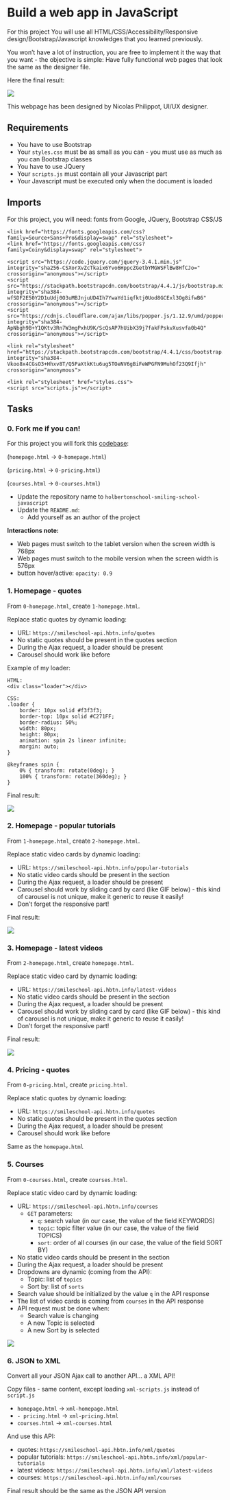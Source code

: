 # Build a web app in JavaScript

For this project You will use all HTML/CSS/Accessibility/Responsive design/Bootstrap/Javascript knowledges that you learned previously.

You won’t have a lot of instruction, you are free to implement it the way that you want - the objective is simple: Have fully functional web pages that look the same as the designer file.

Here the final result:

![](./images-README.md/3c71cc99d2fc1c12a3d3.jpg)

This webpage has been designed by Nicolas Philippot, UI/UX designer.

## Requirements

- You have to use Bootstrap
- Your `styles.css` must be as small as you can - you must use as much as you can Bootstrap classes
- You have to use JQuery
- Your `scripts.js` must contain all your Javascript part
- Your Javascript must be executed only when the document is loaded

## Imports

For this project, you will need: fonts from Google, JQuery, Bootstrap CSS/JS

```
<link href="https://fonts.googleapis.com/css?family=Source+Sans+Pro&display=swap" rel="stylesheet">
<link href="https://fonts.googleapis.com/css?family=Coiny&display=swap" rel="stylesheet">

<script src="https://code.jquery.com/jquery-3.4.1.min.js" integrity="sha256-CSXorXvZcTkaix6Yvo6HppcZGetbYMGWSFlBw8HfCJo=" crossorigin="anonymous"></script>
<script src="https://stackpath.bootstrapcdn.com/bootstrap/4.4.1/js/bootstrap.min.js" integrity="sha384-wfSDF2E50Y2D1uUdj0O3uMBJnjuUD4Ih7YwaYd1iqfktj0Uod8GCExl3Og8ifwB6" crossorigin="anonymous"></script>
<script src="https://cdnjs.cloudflare.com/ajax/libs/popper.js/1.12.9/umd/popper.min.js" integrity="sha384-ApNbgh9B+Y1QKtv3Rn7W3mgPxhU9K/ScQsAP7hUibX39j7fakFPskvXusvfa0b4Q" crossorigin="anonymous"></script>

<link rel="stylesheet" href="https://stackpath.bootstrapcdn.com/bootstrap/4.4.1/css/bootstrap.min.css" integrity="sha384-Vkoo8x4CGsO3+Hhxv8T/Q5PaXtkKtu6ug5TOeNV6gBiFeWPGFN9MuhOf23Q9Ifjh" crossorigin="anonymous">

<link rel="stylesheet" href="styles.css">
<script src="scripts.js"></script>
```

## Tasks

### 0. Fork me if you can!

For this project you will fork this [codebase](https://github.com/jzamora5/holberton-smiling-school):

(`homepage.html` -> `0-homepage.html`)

(`pricing.html` -> `0-pricing.html`)

(`courses.html` -> `0-courses.html`)

- Update the repository name to `holbertonschool-smiling-school-javascript`
- Update the `README.md`:
    - Add yourself as an author of the project

**Interactions note:**

- Web pages must switch to the tablet version when the screen width is 768px
- Web pages must switch to the mobile version when the screen width is 576px
- button hover/active: `opacity: 0.9`

### 1. Homepage - quotes

From `0-homepage.html`, create `1-homepage.html`.

Replace static quotes by dynamic loading:

- URL: `https://smileschool-api.hbtn.info/quotes`
- No static quotes should be present in the quotes section
- During the Ajax request, a loader should be present
- Carousel should work like before

Example of my loader:

```
HTML:
<div class="loader"></div>

CSS:
.loader {
    border: 10px solid #f3f3f3;
    border-top: 10px solid #C271FF;
    border-radius: 50%;
    width: 80px;
    height: 80px;
    animation: spin 2s linear infinite;
    margin: auto;
}

@keyframes spin {
    0% { transform: rotate(0deg); }
    100% { transform: rotate(360deg); }
}
```

Final result:

![](./images-README.md/044058b378bfef994b7c9dd672de1dca33d5f576.gif)

### 2. Homepage - popular tutorials

From `1-homepage.html`, create `2-homepage.html`.

Replace static video cards by dynamic loading:

- URL: `https://smileschool-api.hbtn.info/popular-tutorials`
- No static video cards should be present in the section
- During the Ajax request, a loader should be present
- Carousel should work by sliding card by card (like GIF below) - this kind of carousel is not unique, make it generic to reuse it easily!
- Don’t forget the responsive part!

Final result:

![](./images-README.md/0efb5ff68c622f830a70e7aaf16bac87822462af.gif)

### 3. Homepage - latest videos

From `2-homepage.html`, create `homepage.html`.

Replace static video card by dynamic loading:

- URL: `https://smileschool-api.hbtn.info/latest-videos`
- No static video cards should be present in the section
- During the Ajax request, a loader should be present
- Carousel should work by sliding card by card (like GIF below) - this kind of carousel is not unique, make it generic to reuse it easily!
- Don’t forget the responsive part!

Final result:

![](./images-README.md/c9a421edef604cee434f02f26328f6a549abd81a.gif)

### 4. Pricing - quotes

From `0-pricing.html`, create `pricing.html`.

Replace static quotes by dynamic loading:

- URL: `https://smileschool-api.hbtn.info/quotes`
- No static quotes should be present in the quotes section
- During the Ajax request, a loader should be present
- Carousel should work like before

Same as the `homepage.html`

### 5. Courses

From `0-courses.html`, create `courses.html`.

Replace static video card by dynamic loading:

- URL: `https://smileschool-api.hbtn.info/courses`
    - `GET` parameters:
        - `q`: search value (in our case, the value of the field KEYWORDS)
        - `topic`: topic filter value (in our case, the value of the field TOPICS)
        - `sort`: order of all courses (in our case, the value of the field SORT BY)
- No static video cards should be present in the section
- During the Ajax request, a loader should be present
- Dropdowns are dynamic (coming from the API):
    - Topic: list of `topics`
    - Sort by: list of `sorts`
- Search value should be initialized by the value `q` in the API response
- The list of video cards is coming from `courses` in the API response
- API request must be done when:
    - Search value is changing
    - A new Topic is selected
    - A new Sort by is selected

![](./images-README.md/b081f3358ab5e79f44afc847d882bcf6fd5ef517.gif)

### 6. JSON to XML

Convert all your JSON Ajax call to another API… a XML API!

Copy files - same content, except loading `xml-scripts.js` instead of `script.js`

- `homepage.html` -> `xml-homepage.html`
- `- pricing.html` -> `xml-pricing.html`
- `courses.html` -> `xml-courses.html`

And use this API:

- quotes: `https://smileschool-api.hbtn.info/xml/quotes`
- popular tutorials: `https://smileschool-api.hbtn.info/xml/popular-tutorials`
- latest videos: `https://smileschool-api.hbtn.info/xml/latest-videos`
- courses: `https://smileschool-api.hbtn.info/xml/courses`

Final result should be the same as the JSON API version
